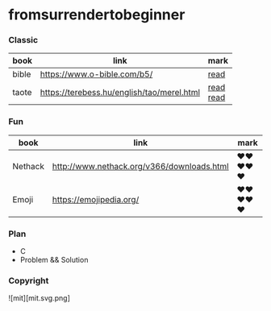 # fromsurrendertobeginner

### Classic
book | link | mark
--- | --- | ---
bible | https://www.o-bible.com/b5/ | [read](https://www.o-bible.com/b5/)
taote | https://terebess.hu/english/tao/merel.html | [read](https://terebess.hu/english/tao/merel.html)<br>[read](https://coolshell.cn/articles/1794.html)

### Fun
book | link | mark
--- | --- | ---
Nethack | http://www.nethack.org/v366/downloads.html | :heart::heart::heart::heart::heart:
Emoji | https://emojipedia.org/ | :heart::heart::heart::heart::heart:

### Plan
<!---
* Unordered list can use asterisks
- Or minuses
+ Or pluses
-->
+ C
+ Problem && Solution

### Copyright
![mit][mit.svg.png]

